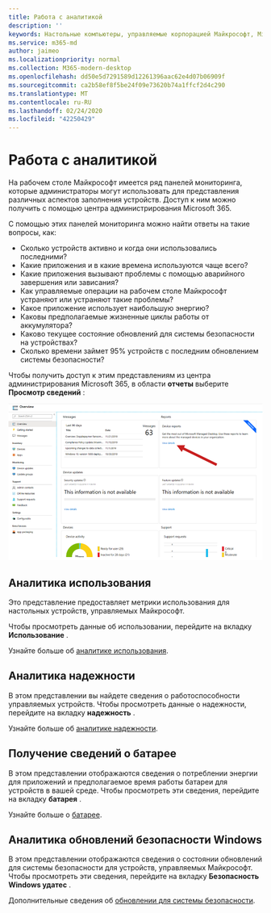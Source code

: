 ```yaml
---
title: Работа с аналитикой
description: ''
keywords: Настольные компьютеры, управляемые корпорацией Майкрософт, Microsoft 365, служба, документация
ms.service: m365-md
author: jaimeo
ms.localizationpriority: normal
ms.collection: M365-modern-desktop
ms.openlocfilehash: dd50e5d7291589d12261396aac62e4d07b06909f
ms.sourcegitcommit: ca2b58ef8f5be24f09e73620b74a1ffcf2d4c290
ms.translationtype: MT
ms.contentlocale: ru-RU
ms.lasthandoff: 02/24/2020
ms.locfileid: "42250429"
---
```

# <a name="work-with-insights"></a>Работа с аналитикой

На рабочем столе Майкрософт имеется ряд панелей мониторинга, которые администраторы могут использовать для представления различных аспектов заполнения устройств. Доступ к ним можно получить с помощью центра администрирования Microsoft 365.

С помощью этих панелей мониторинга можно найти ответы на такие вопросы, как:

- Сколько устройств активно и когда они использовались последними?
- Какие приложения и в какие времена используются чаще всего?
- Какие приложения вызывают проблемы с помощью аварийного завершения или зависания?
- Как управляемые операции на рабочем столе Майкрософт устраняют или устраняют такие проблемы?
- Какое приложение использует наибольшую энергию?
- Каковы предполагаемые жизненные циклы работы от аккумулятора?
- Каково текущее состояние обновлений для системы безопасности на устройствах?
- Сколько времени займет 95% устройств с последним обновлением системы безопасности?

Чтобы получить доступ к этим представлениям из центра администрирования Microsoft 365, в области **отчеты** выберите **Просмотр сведений** :

![Центр администрирования с областью отчетов в правом верхнем углу, включая карточку отчетов об устройствах и ссылку "просмотреть сведения".](../../media/insights_overview.png)



## <a name="usage-insights"></a>Аналитика использования
Это представление предоставляет метрики использования для настольных устройств, управляемых Майкрософт. 

Чтобы просмотреть данные об использовании, перейдите на вкладку **Использование** .

Узнайте больше об [аналитике использования](usage-insights.md).

## <a name="reliability-insights"></a>Аналитика надежности
В этом представлении вы найдете сведения о работоспособности управляемых устройств. Чтобы просмотреть данные о надежности, перейдите на вкладку **надежность** .

Узнайте больше об [аналитике надежности](reliability-insights.md).

## <a name="battery-insights"></a>Получение сведений о батарее
В этом представлении отображаются сведения о потреблении энергии для приложений и предполагаемое время работы батареи для устройств в вашей среде. Чтобы просмотреть эти сведения, перейдите на вкладку **батарея** .

Узнайте больше о [батарее](battery-insights.md).

## <a name="windows-security-update-insights"></a>Аналитика обновлений безопасности Windows

В этом представлении отображаются сведения о состоянии обновлений для системы безопасности для устройств, управляемых Майкрософт. Чтобы просмотреть эти сведения, перейдите на вкладку **Безопасность Windows удатес** .

Дополнительные сведения об [обновлении для системы безопасности](security-update-insights.md).
